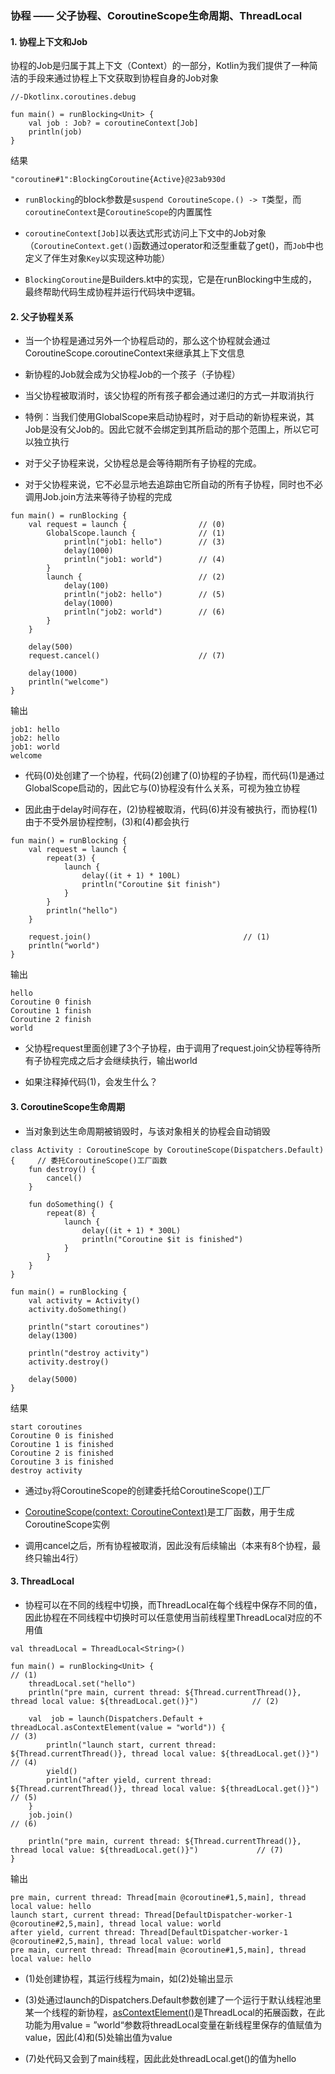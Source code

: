 ### 协程 —— 父子协程、CoroutineScope生命周期、ThreadLocal

#### 1. 协程上下文和Job

协程的Job是归属于其上下文（Context）的一部分，Kotlin为我们提供了一种简洁的手段来通过协程上下文获取到协程自身的Job对象

```
//-Dkotlinx.coroutines.debug

fun main() = runBlocking<Unit> {
    val job : Job? = coroutineContext[Job]
    println(job)
}
```

结果
```
"coroutine#1":BlockingCoroutine{Active}@23ab930d
```

- `runBlocking`的block参数是`suspend CoroutineScope.() -> T`类型，而`coroutineContext`是`CoroutineScope`的内置属性

- `coroutineContext[Job]`以表达式形式访问上下文中的Job对象（`CoroutineContext.get()`函数通过operator和泛型重载了get()，而`Job`中也定义了伴生对象`Key`以实现这种功能）

- `BlockingCoroutine`是Builders.kt中的实现，它是在runBlocking中生成的，最终帮助代码生成协程并运行代码块中逻辑。

#### 2. 父子协程关系

- 当一个协程是通过另外一个协程启动的，那么这个协程就会通过CoroutineScope.coroutineContext来继承其上下文信息

- 新协程的Job就会成为父协程Job的一个孩子（子协程）

- 当父协程被取消时，该父协程的所有孩子都会通过递归的方式一并取消执行

- 特例：当我们使用GlobalScope来启动协程时，对于启动的新协程来说，其Job是没有父Job的。因此它就不会绑定到其所启动的那个范围上，所以它可以独立执行

- 对于父子协程来说，父协程总是会等待期所有子协程的完成。

- 对于父协程来说，它不必显示地去追踪由它所自动的所有子协程，同时也不必调用Job.join方法来等待子协程的完成


```
fun main() = runBlocking {
    val request = launch {                // (0)
        GlobalScope.launch {              // (1)
            println("job1: hello")        // (3)
            delay(1000)
            println("job1: world")        // (4)
        }
        launch {                          // (2)
            delay(100)
            println("job2: hello")        // (5)
            delay(1000)
            println("job2: world")        // (6)
        }
    }

    delay(500)
    request.cancel()                      // (7)

    delay(1000)
    println("welcome")
}
```
输出
```
job1: hello
job2: hello
job1: world
welcome
```

- 代码(0)处创建了一个协程，代码(2)创建了(0)协程的子协程，而代码(1)是通过GlobalScope启动的，因此它与(0)协程没有什么关系，可视为独立协程

- 因此由于delay时间存在，(2)协程被取消，代码(6)并没有被执行，而协程(1)由于不受外层协程控制，(3)和(4)都会执行

```
fun main() = runBlocking {
    val request = launch {
        repeat(3) {
            launch {
                delay((it + 1) * 100L)
                println("Coroutine $it finish")
            }
        }
        println("hello")
    }

    request.join()                                  // (1)
    println("world")
}
```
输出
```
hello
Coroutine 0 finish
Coroutine 1 finish
Coroutine 2 finish
world
```

- 父协程request里面创建了3个子协程，由于调用了request.join父协程等待所有子协程完成之后才会继续执行，输出world

- 如果注释掉代码(1)，会发生什么？


#### 3. CoroutineScope生命周期

- 当对象到达生命周期被销毁时，与该对象相关的协程会自动销毁

```
class Activity : CoroutineScope by CoroutineScope(Dispatchers.Default) {     // 委托CoroutineScope()工厂函数
    fun destroy() {
        cancel()
    }

    fun doSomething() {
        repeat(8) {
            launch {
                delay((it + 1) * 300L)
                println("Coroutine $it is finished")
            }
        }
    }
}

fun main() = runBlocking {
    val activity = Activity()
    activity.doSomething()

    println("start coroutines")
    delay(1300)

    println("destroy activity")
    activity.destroy()

    delay(5000)
}
```

结果
```
start coroutines
Coroutine 0 is finished
Coroutine 1 is finished
Coroutine 2 is finished
Coroutine 3 is finished
destroy activity
```

- 通过`by`将CoroutineScope的创建委托给CoroutineScope()工厂

- [CoroutineScope(context: CoroutineContext)](https://kotlin.github.io/kotlinx.coroutines/kotlinx-coroutines-core/kotlinx.coroutines/-coroutine-scope.html)是工厂函数，用于生成CoroutineScope实例

- 调用cancel之后，所有协程被取消，因此没有后续输出（本来有8个协程，最终只输出4行）

#### 3. ThreadLocal

- 协程可以在不同的线程中切换，而ThreadLocal在每个线程中保存不同的值，因此协程在不同线程中切换时可以任意使用当前线程里ThreadLocal对应的不用值

```
val threadLocal = ThreadLocal<String>()

fun main() = runBlocking<Unit> {                                                                                        // (1)
    threadLocal.set("hello")
    println("pre main, current thread: ${Thread.currentThread()}, thread local value: ${threadLocal.get()}")            // (2)

    val  job = launch(Dispatchers.Default + threadLocal.asContextElement(value = "world")) {                            // (3)
        println("launch start, current thread: ${Thread.currentThread()}, thread local value: ${threadLocal.get()}")    // (4)
        yield()
        println("after yield, current thread: ${Thread.currentThread()}, thread local value: ${threadLocal.get()}")     // (5)
    }
    job.join()                                                                                                          // (6)

    println("pre main, current thread: ${Thread.currentThread()}, thread local value: ${threadLocal.get()}")             // (7)
}
```
输出
```
pre main, current thread: Thread[main @coroutine#1,5,main], thread local value: hello
launch start, current thread: Thread[DefaultDispatcher-worker-1 @coroutine#2,5,main], thread local value: world
after yield, current thread: Thread[DefaultDispatcher-worker-1 @coroutine#2,5,main], thread local value: world
pre main, current thread: Thread[main @coroutine#1,5,main], thread local value: hello
```
- (1)处创建协程，其运行线程为main，如(2)处输出显示

- (3)处通过launch的Dispatchers.Default参数创建了一个运行于默认线程池里某一个线程的新协程，[asContextElement()](https://kotlin.github.io/kotlinx.coroutines/kotlinx-coroutines-core/kotlinx.coroutines/java.lang.-thread-local/as-context-element.html)是ThreadLocal的拓展函数，在此功能为用value = ”world“参数将threadLocal变量在新线程里保存的值赋值为value，因此(4)和(5)处输出值为value

- (7)处代码又会到了main线程，因此此处threadLocal.get()的值为hello

















